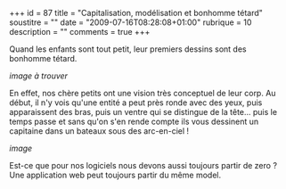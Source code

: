 +++
id = 87
title = "Capitalisation, modélisation et bonhomme tétard"
soustitre = ""
date = "2009-07-16T08:28:08+01:00"
rubrique = 10
description = ""
comments = true
+++

<div class="chapo"></div>
Quand les enfants sont tout petit, leur premiers dessins sont des bonhomme tétard. 

_image à trouver_

En effet, nos chère petits ont une vision très conceptuel de leur corp. Au début, il n'y vois qu'une entité a peut près ronde avec des yeux, puis apparaissent des bras, puis un ventre qui se distingue de la tête... puis le temps passe et sans qu'on s'en rende compte ils vous dessinent un capitaine dans un bateaux sous des arc-en-ciel !

_image_

Est-ce que pour nos logiciels nous devons aussi toujours partir de zero ? Une application web peut toujours partir du même model.